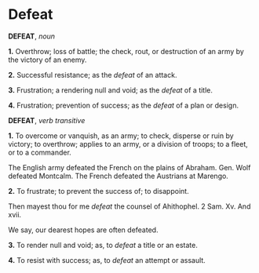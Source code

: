 # Defeat

**DEFEAT**, _noun_

**1.** Overthrow; loss of battle; the check, rout, or destruction of an army by the victory of an enemy.

**2.** Successful resistance; as the _defeat_ of an attack.

**3.** Frustration; a rendering null and void; as the _defeat_ of a title.

**4.** Frustration; prevention of success; as the _defeat_ of a plan or design.

**DEFEAT**, _verb transitive_

**1.** To overcome or vanquish, as an army; to check, disperse or ruin by victory; to overthrow; applies to an army, or a division of troops; to a fleet, or to a commander.

The English army defeated the French on the plains of Abraham. Gen. Wolf defeated Montcalm. The French defeated the Austrians at Marengo.

**2.** To frustrate; to prevent the success of; to disappoint.

Then mayest thou for me _defeat_ the counsel of Ahithophel. 2 Sam. Xv. And xvii.

We say, our dearest hopes are often defeated.

**3.** To render null and void; as, to _defeat_ a title or an estate.

**4.** To resist with success; as, to _defeat_ an attempt or assault.